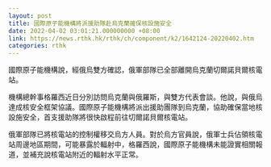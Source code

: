 ```yaml
---
layout: post
title: 國際原子能機構將派援助隊赴烏克蘭確保核設施安全
date: 2022-04-02 03:01:21.000000000 +08:00
link: https://news.rthk.hk/rthk/ch/component/k2/1642124-20220402.htm
categories: rthk
---
```


國際原子能機構說，經俄烏雙方確認，俄軍部隊已全部離開烏克蘭切爾諾貝爾核電站。

機構總幹事格羅西近日分別訪問烏克蘭與俄羅斯，與雙方代表會談。他說，與俄烏達成核安全框架協議。國際原子能機構將派出援助團隊到烏克蘭，協助確保當地核設施安全，首支援助隊將很快啟程前往切爾諾貝爾核電站。

俄軍部隊已將核電站的控制權移交烏方人員。對於烏方官員說，俄軍士兵佔領核電站周邊地區期間，可能暴露於輻射中，格羅西說，國際原子能機構未能證實相關報道，並補充說核電站附近的輻射水平正常。
